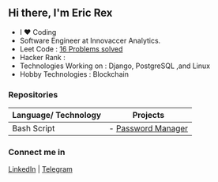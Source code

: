 ## Hi there, I'm Eric Rex
- I ❤️ Coding
- Software Engineer at Innovaccer Analytics.
- Leet Code               : [16 Problems solved](https://leetcode.com/ericrex09/)
- Hacker Rank             : 
- Technologies Working on : Django, PostgreSQL ,and Linux
- Hobby Technologies      : Blockchain

### Repositories
| Language/ Technology      | Projects |
| ---------------------------------------------------------------------------- | ----------- |
| Bash Script    | - [Password Manager](https://github.com/ericraymundrex/Project1_Innovaccer_Training-External-)    |

### Connect me in
[LinkedIn](https://www.linkedin.com/in/ericrex/) | [Telegram](https://t.me/ericrex20)
